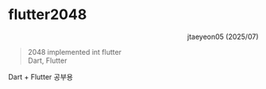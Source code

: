 # flutter2048

<div align=right>
        jtaeyeon05 (2025/07)
</div>

> 2048 implemented int flutter    
> Dart, Flutter

Dart + Flutter 공부용